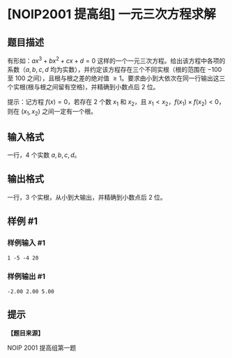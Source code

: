 # [NOIP2001 提高组] 一元三次方程求解

## 题目描述

有形如：$a x^3 + b x^2 + c x + d = 0$  这样的一个一元三次方程。给出该方程中各项的系数（$a,b,c,d$ 均为实数），并约定该方程存在三个不同实根（根的范围在 $-100$ 至 $100$ 之间），且根与根之差的绝对值 $\ge 1$。要求由小到大依次在同一行输出这三个实根(根与根之间留有空格)，并精确到小数点后 $2$ 位。

提示：记方程 $f(x) = 0$，若存在 $2$ 个数 $x_1$ 和 $x_2$，且 $x_1 < x_2$，$f(x_1) \times f(x_2) < 0$，则在 $(x_1, x_2)$ 之间一定有一个根。

## 输入格式

一行，$4$ 个实数 $a, b, c, d$。

## 输出格式

一行，$3$ 个实根，从小到大输出，并精确到小数点后 $2$ 位。

## 样例 #1

### 样例输入 #1
```
1 -5 -4 20
```

### 样例输出 #1

```
-2.00 2.00 5.00
```

## 提示

**【题目来源】**

NOIP 2001 提高组第一题
